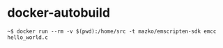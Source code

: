 # docker-autobuild

    ~$ docker run --rm -v $(pwd):/home/src -t mazko/emscripten-sdk emcc hello_world.c
